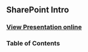 ## SharePoint Intro
### [View Presentation online](https://rawgit.com/TelerikAcademy/ASP.NET-Web-Forms/master/14.%20SharePoint-Intro/slides/index.html)
### Table of Contents
